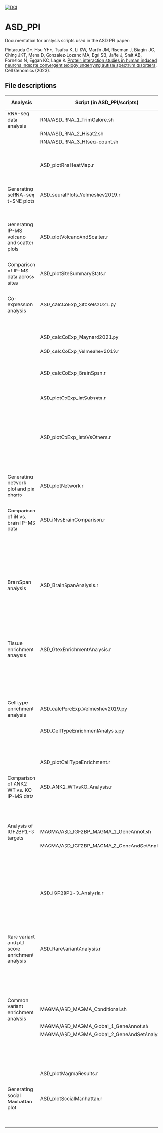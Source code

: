 <!-- badges: start -->
[![DOI](https://zenodo.org/badge/490042485.svg)](https://zenodo.org/badge/latestdoi/490042485)
<!-- badges: end -->

# ASD_PPI
Documentation for analysis scripts used in the ASD PPI paper:

Pintacuda G*, Hsu YH*, Tsafou K, Li KW, Martín JM, Riseman J, Biagini JC, Ching JKT, Mena D, Gonzalez-Lozano MA, Egri SB, Jaffe J, Smit AB, Fornelos N, Eggan KC, Lage K. [Protein interaction studies in human induced neurons indicate convergent biology underlying autism spectrum disorders](https://doi.org/10.1016/j.xgen.2022.100250). Cell Genomics (2023).

## File descriptions

| Analysis                                       | Script (in ASD_PPI/scripts)                    | Input (in ASD_PPI/data, unless indicated otherwise)                                                                                                                                                                                                                             | Output (in ASD_PPI/output, unless indicated otherwise)                  | Paper figures/tables |
| ---------------------------------------------- | ---------------------------------------------- | ------------------------------------------------------------------------------------------------------------------------------------------------------------------------------------------------------------------------------------------------------------------------------- | ----------------------------------------------------------------------- | -------------------- |
| RNA-seq data analysis                          | RNA/ASD_RNA_1_TrimGalore.sh                    | scripts/RNA/ASD_RNA_1_TrimGalore.param                                                                                                                                                                                                                                          | (reformatted: data/ASD_RNAseq_geneCounts_noTail.tsv)                    |                      |
|                                                | RNA/ASD_RNA_2_Hisat2.sh                        | scripts/RNA/ASD_RNA_2_Hisat2.param                                                                                                                                                                                                                                              |                                                                         |                      |
|                                                | RNA/ASD_RNA_3_Htseq-count.sh                   | (raw FASTQ files deposited to GEO: [GSE178896](https://www.ncbi.nlm.nih.gov/geo/query/acc.cgi?acc=GSE178896))                                                                                                                                                                   |                                                                         |                      |
|                                                |                                                | (HISAT2 index files [genome with transcripts] downloaded from [here](https://genome-idx.s3.amazonaws.com/hisat/grch38_tran.tar.gz))                                                                                                                                             |                                                                         |                      |
|                                                |                                                | (GTF file downloaded from here)                                                                                                                                                                                                                                                 |                                                                         |                      |
|                                                | ASD_plotRnaHeatMap.r                           | ASD_RNAseq_geneCounts_noTail.tsv                                                                                                                                                                                                                                                | ASD_RNA_geneAvgLcpm.txt                                                 |                      |
|                                                |                                                | Homo_sapiens.GRCh38.84.GeneAnnotations.txt                                                                                                                                                                                                                                      | ASD_RNA_SatterstromHeatMap.pdf                                          | Fig 1C               |
|                                                |                                                | Nehme2018_MarkerGenes.txt                                                                                                                                                                                                                                                       | ASD_RNA_MarkerGenesHeatMap.pdf                                          | Fig S1A              |
| Generating scRNA-seq t-SNE plots               | ASD_seuratPlots_Velmeshev2019.r                | (exprMatrix.tsv.gz downloaded from [here](https://cells.ucsc.edu/?ds=autism))                                                                                                                                                                                                   | ASD_Velmeshev2019_DimPlot.png                                           | Fig S1B              |
|                                                |                                                | (meta.tsv downloaded from [here](https://cells.ucsc.edu/?ds=autism))                                                                                                                                                                                                            | ASD_Velmeshev2019_BaitFeaturePlots.png                                  | Fig S1C              |
|                                                |                                                | (tSNE.coords.tsv.gz downloaded from [here](https://cells.ucsc.edu/?ds=autism))                                                                                                                                                                                                  |                                                                         |                      |
| Generating IP-MS volcano and scatter plots     | ASD_plotVolcanoAndScatter.r                    | ASD_GenoppiResults.xlsx                                                                                                                                                                                                                                                         | ASD_Scatter_InWebVolcanos_13IPs.pdf                                     | Fig 2A,B, S2         |
|                                                |                                                |                                                                                                                                                                                                                                                                                 | ASD_ANK2_PTEN_DYRK1A_Volcanos.pdf                                       | Fig 4B, 5A, 6D       |
| Comparison of IP-MS data across sites          | ASD_plotSiteSummaryStats.r                     | ASD_IpSummaryStats.txt                                                                                                                                                                                                                                                          | ASD_SiteSummaryStats_BoxPlots.pdf                                       | Fig S3A              |
|                                                |                                                | ASD_IpComparisonStats.txt                                                                                                                                                                                                                                                       | ASD_IpPairsBySite_BoxPlots.pdf                                          | Fig S3B              |
| Co-expression analysis                         | ASD_calcCoExp_Sitckels2021.py                  | Homo_sapiens.GRCh38.84.GeneAnnotations.txt                                                                                                                                                                                                                                      | (filtered: data/CoExp/Stickels2021_ASD-Baits_CoExpFisherNegLogP.txt.gz) |                      |
|                                                |                                                | HOM_MouseHumanSequence.rpt.txt                                                                                                                                                                                                                                                  |                                                                         |                      |
|                                                |                                                | (Puck_190921_19.digital_expression.txt.gz downloaded from [here](https://singlecell.broadinstitute.org/single_cell/data/public/SCP815/highly-sensitive-spatial-transcriptomics-at-near-cellular-resolution-with-slide-seqv2?filename=Puck_190921_19.digital_expression.txt.gz)) |                                                                         |                      |
|                                                | ASD_calcCoExp_Maynard2021.py                   | (counts matrix and metadata downloaded from [spatialLIBD R package](https://github.com/LieberInstitute/HumanPilot))                                                                                                                                                             | (filtered: data/CoExp/Maynard2021_ASD-Baits_CoExpFisherNegLogP.txt.gz)  |                      |
|                                                | ASD_calcCoExp_Velmeshev2019.r                  | Homo_sapiens.GRCh38.84.GeneAnnotations.txt                                                                                                                                                                                                                                      | (filtered: data/CoExp/Velmeshev2019_ASD-Baits_CoExpPropRho.txt.gz)      |                      |
|                                                |                                                | (rawMatrix.zip downloaded from [here](https://cells.ucsc.edu/?ds=autism))                                                                                                                                                                                                       |                                                                         |                      |
|                                                | ASD_calcCoExp_BrainSpan.r                      | Homo_sapiens.GRCh38.84.GeneAnnotations.txt                                                                                                                                                                                                                                      | (filtered: data/CoExp/BrainSpan_ASD-Baits_CoExpPropRho.txt.gz)          |                      |
|                                                |                                                | ("RNA-Seq Gencode v10 summarized to genes" data downloaded from [here](https://www.brainspan.org/api/v2/well_known_file_download/267666525))                                                                                                                                    |                                                                         |                      |
|                                                | ASD_plotCoExp_IntSubsets.r                     | ASD_IntSubsetTable.txt                                                                                                                                                                                                                                                          | ASD_CoExp_IntSubsets_ViolinPlots.pdf                                    | Fig S3D,E            |
|                                                |                                                | CoExp/Stickels2021_ASD-Baits_CoExpFisherNegLogP.txt.gz                                                                                                                                                                                                                          | ASD_CoExp_IntSubsets-Sites_ViolinPlots.pdf                              | Fig S3C              |
|                                                |                                                | CoExp/Maynard2021_ASD-Baits_CoExpFisherNegLogP.txt.gz                                                                                                                                                                                                                           |                                                                         |                      |
|                                                |                                                | CoExp/Velmeshev2019_ASD-Baits_CoExpPropRho.txt.gz                                                                                                                                                                                                                               |                                                                         |                      |
|                                                |                                                | CoExp/BrainSpan_ASD-Baits_CoExpPropRho.txt.gz                                                                                                                                                                                                                                   |                                                                         |                      |
|                                                | ASD_plotCoExp_IntsVsOthers.r                   | ASD_MasterInteractorTable.txt                                                                                                                                                                                                                                                   | ASD_CoExp_ViolinPlots.pdf                                               | Fig S8C              |
|                                                |                                                | CoExp/Stickels2021_ASD-Baits_CoExpFisherNegLogP.txt.gz                                                                                                                                                                                                                          | ASD_CoExp-Maynard2021_ViolinPlot.pdf                                    | Fig 2H               |
|                                                |                                                | CoExp/Maynard2021_ASD-Baits_CoExpFisherNegLogP.txt.gz                                                                                                                                                                                                                           |                                                                         |                      |
|                                                |                                                | CoExp/Velmeshev2019_ASD-Baits_CoExpPropRho.txt.gz                                                                                                                                                                                                                               |                                                                         |                      |
|                                                |                                                | CoExp/BrainSpan_ASD-Baits_CoExpPropRho.txt.gz                                                                                                                                                                                                                                   |                                                                         |                      |
| Generating network plot and pie charts         | ASD_plotNetwork.r                              | ASD_MasterInteractorTable.txt                                                                                                                                                                                                                                                   | ASD_NetworkPlot.pdf                                                     | Fig 2C               |
|                                                |                                                |                                                                                                                                                                                                                                                                                 | ASD_NetowrkPieCharts.pdf                                                | Fig 2D,E             |
| Comparison of iN vs. brain IP-MS data          | ASD_iNvsBrainComparison.r                      | ASD_MasterInteractorTable.txt                                                                                                                                                                                                                                                   | ASD_BrainVolcanos_iNoverlay.pdf                                         | Fig S7B              |
|                                                |                                                | ASD_IntSubsetTable.txt                                                                                                                                                                                                                                                          | ASD_iNvsBrain_OverlapEnrichment.txt                                     | Fig 2G, S7C, Data S2 |
|                                                |                                                | ASD_GenoppiResults.xlsx                                                                                                                                                                                                                                                         |                                                                         |                      |
|                                                |                                                | BrainIPs_Filtered/SCN2A.pep1.bait2.FilteredNonInts.txt                                                                                                                                                                                                                          |                                                                         |                      |
|                                                |                                                | BrainIPs_Filtered/SHANK3.pep1.bait2.FilteredNonInts.txt                                                                                                                                                                                                                         |                                                                         |                      |
|                                                |                                                | BrainIPs_Filtered/SYNGAP1.pep1.bait2.FilteredNonInts.txt                                                                                                                                                                                                                        |                                                                         |                      |
| BrainSpan analysis                             | ASD_BrainSpanAnalysis.r                        | BrainSpan/array_expression_matrix.processed.csv                                                                                                                                                                                                                                 | ASD_SatterstromOverlap_BrainSpanPlot.pdf                                | Fig S11D             |
|                                                |                                                | BrainSpan/rows_metadata.filtered.csv                                                                                                                                                                                                                                            | ASD_BrainSpanPlots.pdf                                                  | Fig S8A,B            |
|                                                |                                                | BrainSpan/columns_metadata.csv                                                                                                                                                                                                                                                  |                                                                         |                      |
|                                                |                                                | BrainSpan/age.mapping.csv                                                                                                                                                                                                                                                       |                                                                         |                      |
|                                                |                                                | Satterstrom2020_TableS2_Autosomal.txt                                                                                                                                                                                                                                           |                                                                         |                      |
|                                                |                                                | ASD_MasterInteractorTable.txt                                                                                                                                                                                                                                                   |                                                                         |                      |
|                                                |                                                | BrainSpan/ASD_iN_brain_BrainSpanValues.tsv                                                                                                                                                                                                                                      |                                                                         |                      |
| Tissue enrichment analysis                     | ASD_GtexEnrichmentAnalysis.r                   | ASD_MasterInteractorTable_withInWeb.txt                                                                                                                                                                                                                                         | ASD_GtexEnrichment.txt                                                  | Table S6             |
|                                                |                                                | Homo_sapiens.GRCh38.84.GeneAnnotations.txt                                                                                                                                                                                                                                      | ASD_GtexEnrichment_BarPlots.pdf                                         | Fig 3A,B, S8D        |
|                                                |                                                | GTEx/GTEx.tstat.tsv                                                                                                                                                                                                                                                             |                                                                         |                      |
|                                                |                                                | GTEx/GTEx.tissue.names.tsv                                                                                                                                                                                                                                                      |                                                                         |                      |
|                                                |                                                | GTEx/GTEx_brain.tstat.tsv                                                                                                                                                                                                                                                       |                                                                         |                      |
|                                                |                                                | GTEx/GTEx_brain.tissue.names.tsv                                                                                                                                                                                                                                                |                                                                         |                      |
| Cell type enrichment analysis                  | ASD_calcPercExp_Velmeshev2019.py               | (exprMatrix.tsv.gz downloaded from [here](https://cells.ucsc.edu/?ds=autism))                                                                                                                                                                                                   | data/Velmeshev2019_PercExpMatrix.txt.gz                                 |                      |
|                                                |                                                | (meta.tsv downloaded from [here](https://cells.ucsc.edu/?ds=autism))                                                                                                                                                                                                            |                                                                         |                      |
|                                                | ASD_CellTypeEnrichmentAnalysis.py              | Velmeshev2019_genes.tsv                                                                                                                                                                                                                                                         | ASD_scExpEnrichment.txt                                                 | Table S6             |
|                                                |                                                | ASD_MasterInteractorTable.txt                                                                                                                                                                                                                                                   | ASD_scDegEnrichment.txt                                                 | Table S6             |
|                                                |                                                | Velmeshev2019_PercExpMatrix.txt.gz                                                                                                                                                                                                                                              |                                                                         |                      |
|                                                |                                                | Velmeshev2019_DataS4.xls                                                                                                                                                                                                                                                        |                                                                         |                      |
|                                                | ASD_plotCellTypeEnrichment.r                   | output/ASD_scExpEnrichment.txt                                                                                                                                                                                                                                                  | ASD_CellTypeEnrichment_FacetBarPlots.pdf                                | Fig S9               |
|                                                |                                                | output/ASD_scDegEnrichment.txt                                                                                                                                                                                                                                                  | ASD_CellTypeEnrichment_SingleBarPlots.pdf                               | Fig 3C,D             |
| Comparison of ANK2 WT vs. KO IP-MS data        | ASD_ANK2_WTvsKO_Analysis.r                     | ANK2_WTvsMUT/ANK2-WT.pep1.bait2.MinImp.GenoppiStats.txt                                                                                                                                                                                                                         | ASD_ANK2_WTvsKO_Plots.pdf                                               | Fig S10B             |
|                                                |                                                | ANK2_WTvsMUT/ANK2-MUT.pep1.bait2.MinImp.GenoppiStats.txt                                                                                                                                                                                                                        | ASD_ANK2_WTvsKO_CellularComponentEnrichment.txt                         | Table S7             |
|                                                |                                                | ANK2_WTvsMUT/ANK2-WTvsMUT.pep1.bait2.MinImp.GenoppiStats.txt                                                                                                                                                                                                                    |                                                                         |                      |
| Analysis of IGF2BP1-3 targets                  | MAGMA/ASD_IGF2BP_MAGMA_1_GeneAnnot.sh          | scripts/MAGMA/ASD_IGF2BP_MAGMA_1_GeneAnnot.param                                                                                                                                                                                                                                | (merged/reformatted: data/ASD_IGF2BPtargets_MagmaResults.txt)           | Table S8             |
|                                                | MAGMA/ASD_IGF2BP_MAGMA_2_GeneAndSetAnalysis.sh | scripts/MAGMA/ASD_IGF2BP_MAGMA_2_GeneAndSetAnalysis.param                                                                                                                                                                                                                       |                                                                         |                      |
|                                                |                                                | Huang2018_IGF2BP1-3_RNAtargets.txt                                                                                                                                                                                                                                              |                                                                         |                      |
|                                                |                                                | Ensembl_BioMart_GRCh37.gene.loc                                                                                                                                                                                                                                                 |                                                                         |                      |
|                                                |                                                | (reference data downloaded from [here](https://ctg.cncr.nl/software/MAGMA/ref_data/g1000_eur.zip))                                                                                                                                                                              |                                                                         |                      |
|                                                |                                                | (PGC GWAS summary statistics downloaded from [here](https://www.med.unc.edu/pgc/download-results))                                                                                                                                                                              |                                                                         |                      |
|                                                |                                                | (Height GWAS summary statistics downlaoded from [here](https://portals.broadinstitute.org/collaboration/giant/index.php/GIANT_consortium_data_files))                                                                                                                           |                                                                         |                      |
|                                                | ASD_IGF2BP1-3_Analysis.r                       | Satterstrom2020_TableS2_Autosomal.txt                                                                                                                                                                                                                                           | ASD_IGF2BPtargets-ASDgenes_OverlapEnrichment.txt                        | Table S8             |
|                                                |                                                | ASD_MasterInteractorTable.txt                                                                                                                                                                                                                                                   | ASD_IGF2BPtargets-ASDgenes_OverlapEnrichmentPlot.pdf                    | Fig 6A,B             |
|                                                |                                                | Huang2018_IGF2BP1-3_RNAtargets.txt                                                                                                                                                                                                                                              | ASD_IGF2BPtargets-Networks_OverlapEnrichment.txt                        | Table S8             |
|                                                |                                                | ASD_IGF2BPtargets_MagmaResults.txt                                                                                                                                                                                                                                              | ASD_IGF2BPtargets-Networks_OverlapEnrichmentPlot.pdf                    | Fig 6C               |
| Rare variant and pLI score enrichment analysis | ASD_RareVariantAnalysis.r                      | Satterstrom2020_TableS2_Autosomal.txt                                                                                                                                                                                                                                           | ASD_RareVariantEnrichment.txt                                           | Table S9             |
|                                                |                                                | Kaplanis2020_TableS2.txt                                                                                                                                                                                                                                                        | ASD_RareVariantEnrichment_HeatMaps.pdf                                  | Fig S11A,B           |
|                                                |                                                | Singh2022_SCHEMA_SuppTable5.csv                                                                                                                                                                                                                                                 | ASD_RareVariantEnrichment_BarPlots.pdf                                  | Fig 7A               |
|                                                |                                                | ASD_MasterInteractorTable_withInWeb.txt                                                                                                                                                                                                                                         |                                                                         |                      |
|                                                |                                                | ASD_RareVariantAnalysis.networks                                                                                                                                                                                                                                                |                                                                         |                      |
| Common variant enrichment analysis             | MAGMA/ASD_MAGMA_Conditional.sh                 | scripts/MAGMA/ASD_MAGMA_Conditional.param                                                                                                                                                                                                                                       | (merged/reformatted: data/ASD_MagmaResults.txt)                         | Table S9             |
|                                                | MAGMA/ASD_MAGMA_Global_1_GeneAnnot.sh          | scripts/MAGMA/ASD_MAGMA_Global_2_GeneAndSetAnalysis.param                                                                                                                                                                                                                       |                                                                         |                      |
|                                                | MAGMA/ASD_MAGMA_Global_2_GeneAndSetAnalysis.sh | ASD_MasterInteractorTable_withInWeb.txt                                                                                                                                                                                                                                         |                                                                         |                      |
|                                                |                                                | Ensembl_BioMart_GRCh37.gene.loc                                                                                                                                                                                                                                                 |                                                                         |                      |
|                                                |                                                | (reference data downloaded from [here](https://ctg.cncr.nl/software/MAGMA/ref_data/g1000_eur.zip))                                                                                                                                                                              |                                                                         |                      |
|                                                |                                                | (PGC GWAS summary statistics downloaded from [here](https://www.med.unc.edu/pgc/download-results))                                                                                                                                                                              |                                                                         |                      |
|                                                |                                                | (Height GWAS summary statistics downlaoded from [here](https://portals.broadinstitute.org/collaboration/giant/index.php/GIANT_consortium_data_files))                                                                                                                           |                                                                         |                      |
|                                                | ASD_plotMagmaResults.r                         | ASD_MasterInteractorTable.txt                                                                                                                                                                                                                                                   | ASD_MagmaResults_FacetHeatMap.pdf                                       | Fig S11C             |
|                                                |                                                | ASD_MagmaResults.txt                                                                                                                                                                                                                                                            |                                                                         |                      |
| Generating social Manhattan plot               | ASD_plotSocialManhattan.r                      | Satterstrom2020_TableS2_Autosomal.txt                                                                                                                                                                                                                                           | ASD_SocialManhattanPlot.pdf                                             | Fig 7B               |
|                                                |                                                | ASD_MasterInteractorTable.txt                                                                                                                                                                                                                                                   |                                                                         |                      |
|                                                |                                                | ASD_ValidationSummary.txt                                                                                                                                                                                                                                                       |

